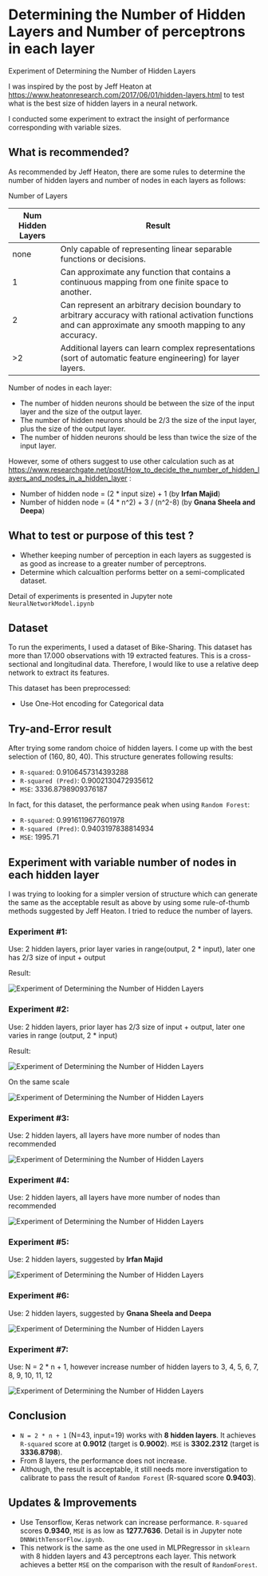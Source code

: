 # Determining the Number of Hidden Layers and Number of perceptrons in each layer

Experiment of Determining the Number of Hidden Layers

I was inspired by the post by Jeff Heaton at https://www.heatonresearch.com/2017/06/01/hidden-layers.html to test what is the best size of hidden layers in a neural network.

I conducted some experiment to extract the insight of performance corresponding with 
variable sizes.

## What is recommended? ##

As recommended by Jeff Heaton, there are some rules to determine the number of hidden layers and number of nodes in each layers as follows:

Number of Layers

| Num Hidden Layers	| Result |
|-------------------|--------|
|none | Only capable of representing linear separable functions or decisions. |
| 1	  | Can approximate any function that contains a continuous mapping from one finite space to another. |
| 2   | Can represent an arbitrary decision boundary to arbitrary accuracy with rational activation functions and can approximate any smooth mapping to any accuracy. |
| >2  | Additional layers can learn complex representations (sort of automatic feature engineering) for layer layers. |

Number of nodes in each layer:

- The number of hidden neurons should be between the size of the input layer and the size of the output layer.
- The number of hidden neurons should be 2/3 the size of the input layer, plus the size of the output layer.
- The number of hidden neurons should be less than twice the size of the input layer.

However, some of others suggest to use other calculation such as at https://www.researchgate.net/post/How_to_decide_the_number_of_hidden_layers_and_nodes_in_a_hidden_layer :

- Number of hidden node = (2 * input size) + 1 (by **Irfan Majid**)
- Number of hidden node = (4 * n^2) + 3 / (n^2-8) (by **Gnana Sheela and Deepa**)

## What to test or purpose of this test ? ##

- Whether keeping number of perception in each layers as suggested is as good as increase to a greater number of perceptrons.
- Determine which calcualtion performs better on a semi-complicated dataset.

Detail of experiments is presented in Jupyter note `NeuralNetworkModel.ipynb`

## Dataset ##

To run the experiments, I used a dataset of Bike-Sharing. This dataset has more than 17.000 observations with 19 extracted features. This is a cross-sectional and longitudinal data. Therefore, I would like to use a relative deep network to extract its features.

This dataset has been preprocessed:

- Use One-Hot encoding for Categorical data

## Try-and-Error result ##

After trying some random choice of hidden layers. I come up with the best selection of (160, 80, 40).
This structure generates following results:

- `R-squared`: 0.9106457314393288
- `R-squared (Pred)`: 0.9002130472935612
- `MSE`: 3336.8798909376187

In fact, for this dataset, the performance peak when using `Random Forest`:

- `R-squared`: 0.9916119677601978
- `R-squared (Pred)`: 0.9403197838814934
- `MSE`: 1995.71

## Experiment with variable number of nodes in each hidden layer ##

I was trying to looking for a simpler version of structure which can generate the same as the acceptable result as above by using some rule-of-thumb methods suggested by Jeff Heaton. I tried to reduce the number of layers.

### Experiment #1: ###

Use: 2 hidden layers, prior layer varies in range(output, 2 * input), later one has 2/3 size of input + output

Result:

![Experiment of Determining the Number of Hidden Layers](https://github.com/magiciiboy/neural-network-hidden-layers/blob/master/output/exp1.png?raw=true)

### Experiment #2: ###

Use: 2 hidden layers, prior layer has 2/3 size of input + output, later one varies in range (output, 2 * input)

Result:

![Experiment of Determining the Number of Hidden Layers](https://github.com/magiciiboy/neural-network-hidden-layers/blob/master/output/exp2.png?raw=true)

On the same scale

![Experiment of Determining the Number of Hidden Layers](https://github.com/magiciiboy/neural-network-hidden-layers/blob/master/output/exp2b.png?raw=true)

### Experiment #3: ###

Use: 2 hidden layers, all layers have more number of nodes than recommended

![Experiment of Determining the Number of Hidden Layers](https://github.com/magiciiboy/neural-network-hidden-layers/blob/master/output/exp3.png?raw=true)


### Experiment #4: ###

Use: 2 hidden layers, all layers have more number of nodes than recommended

![Experiment of Determining the Number of Hidden Layers](https://github.com/magiciiboy/neural-network-hidden-layers/blob/master/output/exp4.png?raw=true)

### Experiment #5: ###

Use: 2 hidden layers, suggested by **Irfan Majid**

![Experiment of Determining the Number of Hidden Layers](https://github.com/magiciiboy/neural-network-hidden-layers/blob/master/output/exp5.png?raw=true)


### Experiment #6: ###

Use: 2 hidden layers, suggested by **Gnana Sheela and Deepa**

![Experiment of Determining the Number of Hidden Layers](https://github.com/magiciiboy/neural-network-hidden-layers/blob/master/output/exp6.png?raw=true)

### Experiment #7: ###

Use: N = 2 * n + 1, however increase number of hidden layers to 3, 4, 5, 6, 7, 8, 9, 10, 11, 12

![Experiment of Determining the Number of Hidden Layers](https://github.com/magiciiboy/neural-network-hidden-layers/blob/master/output/exp7F.png?raw=true)


## Conclusion ##

- `N = 2 * n + 1` (N=43, input=19) works with **8 hidden layers**. It achieves `R-squared` score at **0.9012** (target is **0.9002**). `MSE` is **3302.2312** (target is **3336.8798**).
- From 8 layers, the performance does not increase.
- Although, the result is acceptable, it still needs more inverstigation to calibrate to pass the result of `Random Forest` (R-squared score **0.9403**).

## Updates & Improvements ##

- Use Tensorflow, Keras network can increase performance. `R-squared` scores **0.9340**, `MSE` is as low as **1277.7636**. Detail is in Jupyter note `DNNWithTensorFlow.ipynb`. 
- This network is the same as the one used in MLPRegressor in `sklearn` with 8 hidden layers and 43 perceptrons each layer. This network achieves a better `MSE` on the comparison with the result of `RandomForest`.